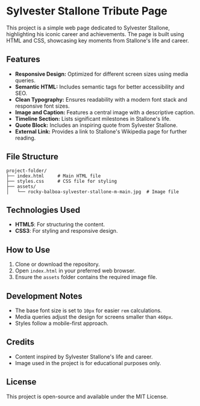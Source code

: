 # Sylvester Stallone Tribute Page

This project is a simple web page dedicated to Sylvester Stallone, highlighting his iconic career and achievements. The page is built using HTML and CSS, showcasing key moments from Stallone's life and career.

## Features

- **Responsive Design:** Optimized for different screen sizes using media queries.
- **Semantic HTML:** Includes semantic tags for better accessibility and SEO.
- **Clean Typography:** Ensures readability with a modern font stack and responsive font sizes.
- **Image and Caption:** Features a central image with a descriptive caption.
- **Timeline Section:** Lists significant milestones in Stallone's life.
- **Quote Block:** Includes an inspiring quote from Sylvester Stallone.
- **External Link:** Provides a link to Stallone's Wikipedia page for further reading.

## File Structure

```
project-folder/
├── index.html     # Main HTML file
├── styles.css     # CSS file for styling
├── assets/
│   └── rocky-balboa-sylvester-stallone-m-main.jpg  # Image file
```

## Technologies Used

- **HTML5**: For structuring the content.
- **CSS3**: For styling and responsive design.

## How to Use

1. Clone or download the repository.
2. Open `index.html` in your preferred web browser.
3. Ensure the `assets` folder contains the required image file.

## Development Notes

- The base font size is set to `10px` for easier `rem` calculations.
- Media queries adjust the design for screens smaller than `460px`.
- Styles follow a mobile-first approach.

## Credits

- Content inspired by Sylvester Stallone's life and career.
- Image used in the project is for educational purposes only.

## License

This project is open-source and available under the MIT License.
